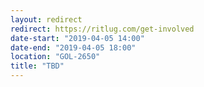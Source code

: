 ```yaml
---
layout: redirect
redirect: https://ritlug.com/get-involved
date-start: "2019-04-05 14:00"
date-end: "2019-04-05 18:00"
location: "GOL-2650"
title: "TBD"
---
```

